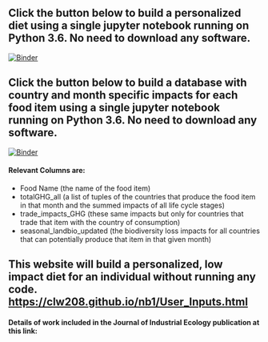 ## Click the button below to build a personalized diet using a single jupyter notebook running on Python 3.6. No need to download any software.

[![Binder](https://mybinder.org/badge_logo.svg)](https://mybinder.org/v2/gh/clw208/nb1/master/?filepath=User_Inputs.ipynb)


## Click the button below to build a database with country and month specific impacts for each food item using a single jupyter notebook running on Python 3.6. No need to download any software.

[![Binder](https://mybinder.org/badge_logo.svg)](https://mybinder.org/v2/gh/clw208/nb1/master/?filepath=Build_Optimization_Database.ipynb)

#### Relevant Columns are: 
* Food Name (the name of the food item)
* totalGHG_all (a list of tuples of the countries that produce the food item in that month and the summed impacts of all life cycle stages)
* trade_impacts_GHG (these same impacts but only for countries that trade that item with the country of consumption)
* seasonal_landbio_updated (the biodiversity loss impacts for all countries that can potentially produce that item in that given month)


## This website will build a personalized, low impact diet for an individual without running any code. https://clw208.github.io/nb1/User_Inputs.html


#### Details of work included in the Journal of Industrial Ecology publication at this link:
